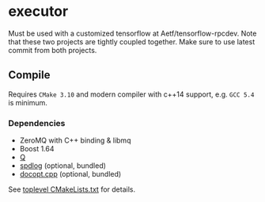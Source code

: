 # executor

Must be used with a customized tensorflow at Aetf/tensorflow-rpcdev.
Note that these two projects are tightly coupled together. Make sure to use latest commit from both projects.

## Compile
Requires `CMake 3.10` and modern compiler with c++14 support, e.g. `GCC 5.4` is minimum.

### Dependencies
- ZeroMQ with C++ binding & libmq
- Boost 1.64
- [Q](https://github.com/grantila/q)
- [spdlog](https://github.com/gabime/spdlog) (optional, bundled)
- [docopt.cpp](https://github.com/docopt/docopt.cpp) (optional, bundled)

See [toplevel CMakeLists.txt](CMakeLists.txt) for details.
